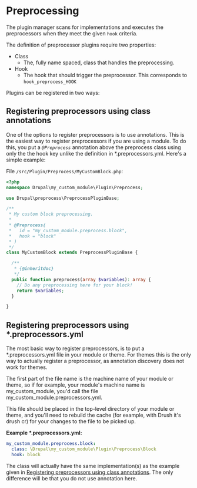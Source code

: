 # Preprocessing

The plugin manager scans for implementations and executes the preprocessors when they meet the given `hook` 
criteria.

The definition of preprocessor plugins require two properties:
- Class
    - The, fully name spaced, class that handles the preprocessing.
- Hook
    - The hook that should trigger the preprocessor. This corresponds to `hook_preprocess_HOOK`

Plugins can be registered in two ways:

## Registering preprocessors using class annotations
One of the options to register preprocessors is to use annotations. This is the easiest way
to register preprocessors if you are using a module.
To do this, you put a *`@Preprocess`* annotation above the preprocess class using only the
the hook key unlike the definition in *.preprocessors.yml. Here's a simple example:

File `/src/Plugin/Preprocess/MyCustomBlock.php`:

<span id="plugin-class-example"></span>
```php
<?php
namespace Drupal\my_custom_module\Plugin\Preprocess;

use Drupal\preprocess\PreprocessPluginBase;

/**
 * My custom block preprocessing.
 *
 * @Preprocess(
 *   id = "my_custom_module.preprocess.block",
 *   hook = "block"
 * )
 */
class MyCustomBlock extends PreprocessPluginBase {

  /**
   * {@inheritdoc}
   */
  public function preprocess(array $variables): array {
    // Do any preprocessing here for your block!
    return $variables;
  }

}
```

## Registering preprocessors using *.preprocessors.yml
The most basic way to register preprocessors, is to put a *.preprocessors.yml file in your
module or theme. For themes this is the only way to actually register a preprocessor, as
annotation discovery does not work for themes.

The first part of the file name is the machine name of your module or theme, so if for 
example, your module's machine name is my_custom_module, you'd call the file 
my_custom_module.preprocessors.yml.

This file should be placed in the top-level directory of your module or theme, and you'll 
need to rebuild the cache (for example, with Drush it's drush cr) for your changes to the 
file to be picked up.

**Example \*.preprocessors.yml:**
```yaml
my_custom_module.preprocess.block:
  class: \Drupal\my_custom_module\Plugin\Preprocess\Block
  hook: block
```

The class will actually have the same implementation(s) as the example given in
[Registering preprocessors using class annotations](#plugin-class-example). The only difference will be that you 
do not use annotation here.
